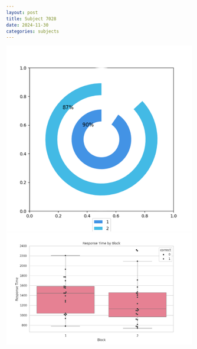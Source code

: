 ```yaml
---
layout: post
title: Subject 7028
date: 2024-11-30
categories: subjects
---
```


![](data/7028/run-2/7028__acc_test.png)
![](data/7028/run-2/7028_rt.png)
